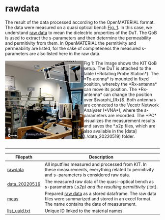 # rawdata

The result of the data processed according to the OpenMATERIAL format.
The data were measured on a quasi optical bench [Fig. 1](Fig-1). In this case, we understand [raw data](./data_20220519) to mean the dielectric properties of the DuT. The QoB is used to extract the s-parameters and then determine the permeability and permitivity from them. In OpenMATERIAL the permitivity and permeability are listed, for the sake of completeness the measured s-parameters are also listed here in the raw data.

<img align="left" width="256" height="256" src=../setup/QoB-setup.jpg>
Fig 1: The Image shows the KIT QoB setup. The DuT is attached to the table (*Rotating Probe Station*). The *Tx-atenna* is mounted in fixed position, whereby the *Rx-antenna* can move its position. The *Rx-antenna* can change the position over $\varphi_{Rx}$. Both antennas are connected to the Vecotr Network Analyser (*VNA*), where the s-parameters are recorded. The *PC* visualizes the measurement results and saves the *.s2p files, which are also available in the [data](./data_20220519) folder. 
<br/><br/>

---
| Filepath  | Description |
| ------------- | ------------- |
| [rawdata](.) | All inputfiles measured and processed from KIT. In these measurements, everything related to permitivity and s-parameters is considered raw data.|
| [data_20220519](./data_20220519) | The measured raw data of the quasi-optical bench as s-parameters (*.s2p) and the resulting permittivity (*.txt). |
| [meas](./meas) | Prepared [raw data](./data_20220519) as a stored dataframe. The raw data files were summarized and stored in an excel format. The name contains the date of measurement. |
| [list_uuid.txt](./list_uuid) | Unique ID linked to the material names. |
